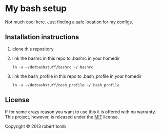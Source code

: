 
# My bash setup

Not much cool here. Just finding a safe location for my configs.

## Installation instructions

1. clone this repository
1. link the bashrc in this repo to .bashrc in your homedir

    `ln -s ~/dotbashstuff/bashrc ~/.bashrc` 

1. link the bash_profile in this repo to .bash_profile in your homedir

    `ln -s ~/dotbashstuff/bash_profile ~/.bash_profile` 



## License

If for some crazy reason you want to use this it is offered with no warranty. 
This project, however, is released under the [MIT](http://opensource.org/licenses/MIT) 
license.

Copyright © 2013 robert tomb
